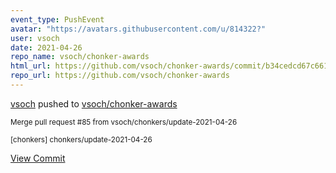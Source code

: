 ```yaml
---
event_type: PushEvent
avatar: "https://avatars.githubusercontent.com/u/814322?"
user: vsoch
date: 2021-04-26
repo_name: vsoch/chonker-awards
html_url: https://github.com/vsoch/chonker-awards/commit/b34cedcd67c66121ab6c91005d0339582b0b3cd2
repo_url: https://github.com/vsoch/chonker-awards
---
```


<a href='https://github.com/vsoch' target='_blank'>vsoch</a> pushed to <a href='https://github.com/vsoch/chonker-awards' target='_blank'>vsoch/chonker-awards</a>

<small>Merge pull request #85 from vsoch/chonkers/update-2021-04-26

[chonkers] chonkers/update-2021-04-26</small>

<a href='https://github.com/vsoch/chonker-awards/commit/b34cedcd67c66121ab6c91005d0339582b0b3cd2' target='_blank'>View Commit</a>